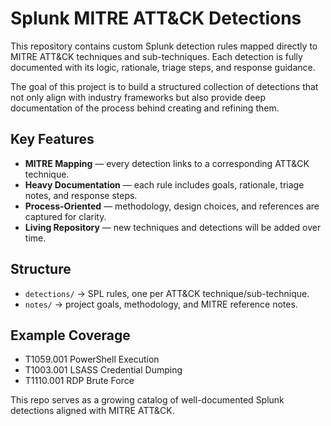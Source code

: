 # Splunk MITRE ATT&CK Detections

This repository contains custom Splunk detection rules mapped directly to MITRE ATT&CK techniques and sub-techniques. Each detection is fully documented with its logic, rationale, triage steps, and response guidance.  

The goal of this project is to build a structured collection of detections that not only align with industry frameworks but also provide deep documentation of the process behind creating and refining them.  

## Key Features
- **MITRE Mapping** — every detection links to a corresponding ATT&CK technique.  
- **Heavy Documentation** — each rule includes goals, rationale, triage notes, and response steps.  
- **Process-Oriented** — methodology, design choices, and references are captured for clarity.  
- **Living Repository** — new techniques and detections will be added over time.  

## Structure
- `detections/` → SPL rules, one per ATT&CK technique/sub-technique.  
- `notes/` → project goals, methodology, and MITRE reference notes.  

## Example Coverage
- T1059.001 PowerShell Execution  
- T1003.001 LSASS Credential Dumping  
- T1110.001 RDP Brute Force  

This repo serves as a growing catalog of well-documented Splunk detections aligned with MITRE ATT&CK.



